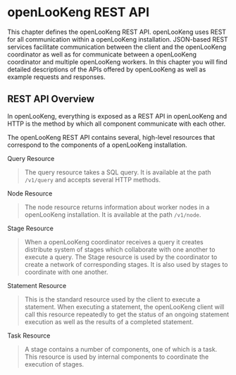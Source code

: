 # openLooKeng REST API


This chapter defines the openLooKeng REST API. openLooKeng uses REST for all
communication within a openLooKeng installation. JSON-based REST services
facilitate communication between the client and the openLooKeng coordinator as
well as for communicate between a openLooKeng coordinator and multiple openLooKeng
workers. In this chapter you will find detailed descriptions of the APIs
offered by openLooKeng as well as example requests and responses.

## REST API Overview

In openLooKeng, everything is exposed as a REST API in openLooKeng and HTTP is the
method by which all component communicate with each other.

The openLooKeng REST API contains several, high-level resources that correspond
to the components of a openLooKeng installation.

Query Resource

> The query resource takes a SQL query. It is available at the path
> `/v1/query` and accepts several HTTP methods.

Node Resource

> The node resource returns information about worker nodes in a openLooKeng
> installation. It is available at the path `/v1/node`.

Stage Resource

> When a openLooKeng coordinator receives a query it creates distribute system
> of stages which collaborate with one another to execute a query. The
> Stage resource is used by the coordinator to create a network of
> corresponding stages. It is also used by stages to coordinate with one
> another.

Statement Resource

> This is the standard resource used by the client to execute a
> statement. When executing a statement, the openLooKeng client will call this
> resource repeatedly to get the status of an ongoing statement
> execution as well as the results of a completed statement.

Task Resource

> A stage contains a number of components, one of which is a task. This
> resource is used by internal components to coordinate the execution of
> stages.
